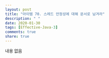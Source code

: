 ```yaml
---
layout: post
title: "아이템 70. 스레드 안정성에 대해 문서로 남겨라"
description: " "
date: 2020-01-30
tags: [Effective-Java-3]
comments: true
share: true
---
```


내용 없음 